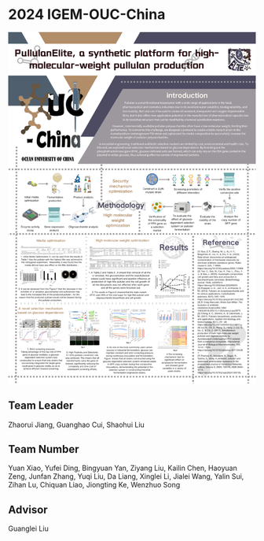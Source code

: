 # 2024 IGEM-OUC-China

![Poster](/fig/poster.png "Magic Gardens")

## Team Leader

Zhaorui Jiang, Guanghao Cui, Shaohui Liu

## Team Number

Yuan Xiao, Yufei Ding, Bingyuan Yan, Ziyang Liu, Kailin Chen, Haoyuan Zeng, Junfan Zhang, Yuqi Liu, Da Liang, Xinglei Li, Jialei Wang, Yalin Sui, Zihan Lu, Chiquan Liao, Jiongting Ke, Wenzhuo Song

## Advisor

Guanglei Liu
